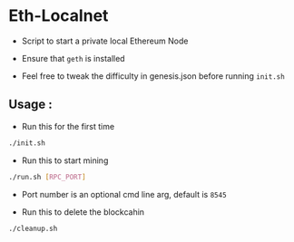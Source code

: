 # Eth-Localnet

* Script to start a private local Ethereum Node

* Ensure that `geth` is installed

* Feel free to tweak the difficulty in genesis.json before running `init.sh`

## Usage :

* Run this for the first time
```bash
./init.sh
```
* Run this to start mining
```bash 
./run.sh [RPC_PORT]
```

* Port number is an optional cmd line arg, default is `8545`

* Run this to delete the blockcahin
```bash 
./cleanup.sh
```
